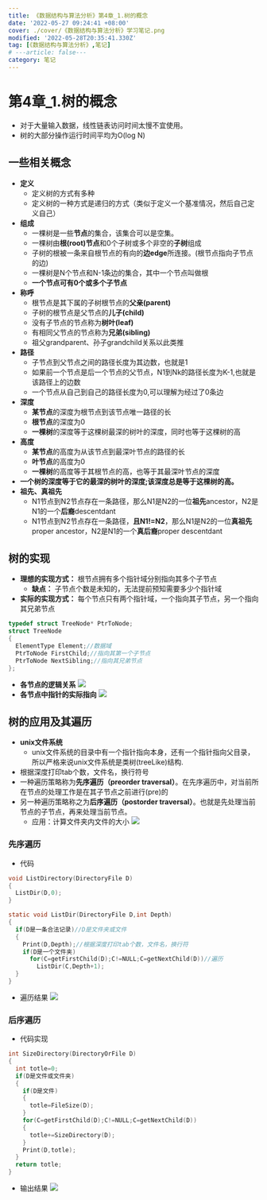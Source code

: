```yaml
---
title: 《数据结构与算法分析》第4章_1.树的概念
date: '2022-05-27 09:24:41 +08:00'
cover: ./cover/《数据结构与算法分析》学习笔记.png
modified: '2022-05-28T20:35:41.330Z'
tag: [《数据结构与算法分析》,笔记]
# ---article: false---
category: 笔记
---
```



# 第4章_1.树的概念

- 对于大量输入数据，线性链表访问时间太慢不宜使用。
- 树的大部分操作运行时间平均为O(log N)

## 一些相关概念

- **定义**
  - 定义树的方式有多种
  - 定义树的一种方式是递归的方式（类似于定义一个基准情况，然后自己定义自己）
- **组成**
  - 一棵树是一些**节点**的集合，该集合可以是空集。
  - 一棵树由**根(root)节点**和0个子树或多个非空的**子树**组成
  - 子树的根被一条来自根节点的有向的**边edge**所连接。(根节点指向子节点的边)
  - 一棵树是N个节点和N-1条边的集合，其中一个节点叫做根
  - **一个节点可有0个或多个子节点**
- **称呼**
  - 根节点是其下属的子树根节点的**父亲(parent)**
  - 子树的根节点是父节点的**儿子(child)**
  - 没有子节点的节点称为**树叶(leaf)**
  - 有相同父节点的节点称为**兄弟(sibling)**
  - 祖父grandparent、孙子grandchild关系以此类推
- **路径**
  - 子节点到父节点之间的路径长度为其边数，也就是1
  - 如果前一个节点是后一个节点的父节点，N1到Nk的路径长度为K-1,也就是该路径上的边数
  - 一个节点从自己到自己的路径长度为0,可以理解为经过了0条边
- **深度**
  - **某节点**的深度为根节点到该节点唯一路径的长
  - **根节点**的深度为0
  - **一棵树**的深度等于这棵树最深的树叶的深度，同时也等于这棵树的高
- **高度**
  - **某节点**的高度为从该节点到最深叶节点的路径的长
  - **叶节点**的高度为0
  - **一棵树**的高度等于其根节点的高，也等于其最深叶节点的深度
- **一个树的深度等于它的最深的树叶的深度;该深度总是等于这棵树的高。**
- **祖先、真祖先**
  - N1节点到N2节点存在一条路径，那么N1是N2的一位**祖先**ancestor，N2是N1的一个**后裔**descentdant
  - N1节点到N2节点存在一条路径，**且N1!=N2**，那么N1是N2的一位**真祖先**proper ancestor，N2是N1的一个**真后裔**proper descentdant

## 树的实现

- **理想的实现方式：** 根节点拥有多个指针域分别指向其多个子节点
  - **缺点：** 子节点个数是未知的，无法提前预知需要多少个指针域
- **实际的实现方式：** 每个节点只有两个指针域，一个指向其子节点，另一个指向其兄弟节点

```c
typedef struct TreeNode* PtrToNode;
struct TreeNode
{
  ElementType Element;//数据域
  PtrToNode FirstChild;//指向其第一个子节点
  PtrToNode NextSibling;//指向其兄弟节点
};
```

- **各节点的逻辑关系**
![](./images/《数据结构与算法分析》学习笔记/Clipboard_2022-05-28-01-24-54.png)
- **各节点中指针的实际指向**
![](./images/《数据结构与算法分析》学习笔记/Clipboard_2022-05-28-01-24-38.png)

## 树的应用及其遍历

- **unix文件系统**
  - unix文件系统的目录中有一个指针指向本身，还有一个指针指向父目录，所以严格来说unix文件系统是类树(treeLike)结构.
- 根据深度打印tab个数，文件名，换行符号
- 一种遍历策略称为**先序遍历（preorder traversal）**。在先序遍历中，对当前所在节点的处理工作是在其子节点之前进行(pre)的
- 另一种遍历策略称之为**后序遍历（postorder traversal）**。也就是先处理当前节点的子节点，再来处理当前节点。
  - 应用：计算文件夹内文件的大小
![](./images/《数据结构与算法分析》学习笔记/Clipboard_2022-05-28-02-30-27.png)

### 先序遍历

- 代码

```c
void ListDirectory(DirectoryFile D)
{
  ListDir(D,0);
}

static void ListDir(DirectoryFile D,int Depth)
{
  if(D是一条合法记录)//D是文件夹或文件
  {
    Print(D,Depth);//根据深度打印tab个数，文件名，换行符
    if(D是一个文件夹)
      for(C=getFirstChild(D);C!=NULL;C=getNextChild(D))//遍历
        ListDir(C,Depth+1);
  }
}

```

- 遍历结果
![](./images/《数据结构与算法分析》学习笔记/Clipboard_2022-05-28-02-42-17.png)

### 后序遍历

- 代码实现

```c
int SizeDirectory(DirectoryOrFile D)
{
  int totle=0;
  if(D是文件或文件夹)
  {
    if(D是文件)
    {
      totle=FileSize(D);
    }
    for(C=getFirstChild(D);C!=NULL;C=getNextChild(D))
    {
      totle+=SizeDirectory(D);
    }
    Print(D,totle);
  }
  return totle;
}

```

- 输出结果
![](./images/《数据结构与算法分析》学习笔记/Clipboard_2022-05-28-03-14-24.png)
